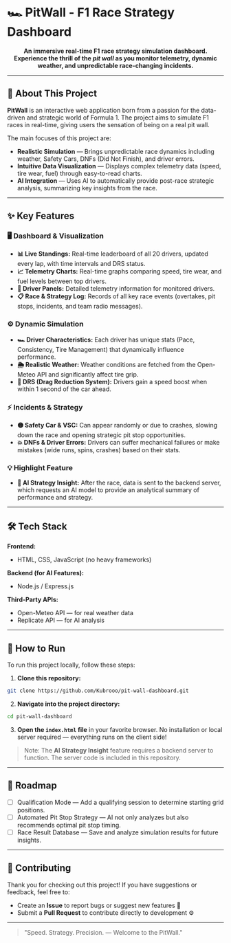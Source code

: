 # 🏎️ PitWall - F1 Race Strategy Dashboard

<p align="center">
<strong>An immersive real-time F1 race strategy simulation dashboard. Experience the thrill of the <em>pit wall</em> as you monitor telemetry, dynamic weather, and unpredictable race-changing incidents.</strong>
</p>

---

## 🚀 About This Project

**PitWall** is an interactive web application born from a passion for the data-driven and strategic world of Formula 1. The project aims to simulate F1 races in real-time, giving users the sensation of being on a real pit wall.

The main focuses of this project are:

* **Realistic Simulation** — Brings unpredictable race dynamics including weather, Safety Cars, DNFs (Did Not Finish), and driver errors.
* **Intuitive Data Visualization** — Displays complex telemetry data (speed, tire wear, fuel) through easy-to-read charts.
* **AI Integration** — Uses AI to automatically provide post-race strategic analysis, summarizing key insights from the race.

---

## ✨ Key Features

### 🖥️ Dashboard & Visualization

* **📊 Live Standings:** Real-time leaderboard of all 20 drivers, updated every lap, with time intervals and DRS status.
* **📈 Telemetry Charts:** Real-time graphs comparing speed, tire wear, and fuel levels between top drivers.
* **👤 Driver Panels:** Detailed telemetry information for monitored drivers.
* **📋 Race & Strategy Log:** Records of all key race events (overtakes, pit stops, incidents, and team radio messages).

### ⚙️ Dynamic Simulation

* **🏎️ Driver Characteristics:** Each driver has unique stats (Pace, Consistency, Tire Management) that dynamically influence performance.
* **🌦️ Realistic Weather:** Weather conditions are fetched from the Open-Meteo API and significantly affect tire grip.
* **💨 DRS (Drag Reduction System):** Drivers gain a speed boost when within 1 second of the car ahead.

### ⚡ Incidents & Strategy

* **🟡 Safety Car & VSC:** Can appear randomly or due to crashes, slowing down the race and opening strategic pit stop opportunities.
* **💥 DNFs & Driver Errors:** Drivers can suffer mechanical failures or make mistakes (wide runs, spins, crashes) based on their stats.

### 💡 Highlight Feature

* **🧠 AI Strategy Insight:** After the race, data is sent to the backend server, which requests an AI model to provide an analytical summary of performance and strategy.

---

## 🛠️ Tech Stack

**Frontend:**

* HTML, CSS, JavaScript (no heavy frameworks)

**Backend (for AI Features):**

* Node.js / Express.js

**Third-Party APIs:**

* Open-Meteo API — for real weather data
* Replicate API — for AI analysis

---

## 🏁 How to Run

To run this project locally, follow these steps:

1. **Clone this repository:**

```bash
git clone https://github.com/Kubrooo/pit-wall-dashboard.git
```

2. **Navigate into the project directory:**

```bash
cd pit-wall-dashboard
```

3. **Open the `index.html` file** in your favorite browser. No installation or local server required — everything runs on the client side!

> Note: The **AI Strategy Insight** feature requires a backend server to function. The server code is included in this repository.

---

## 🔮 Roadmap

* [ ] Qualification Mode — Add a qualifying session to determine starting grid positions.
* [ ] Automated Pit Stop Strategy — AI not only analyzes but also recommends optimal pit stop timing.
* [ ] Race Result Database — Save and analyze simulation results for future insights.

---

## 🤝 Contributing

Thank you for checking out this project! If you have suggestions or feedback, feel free to:

* Create an **Issue** to report bugs or suggest new features 🧩
* Submit a **Pull Request** to contribute directly to development ⚙️

---

> "Speed. Strategy. Precision. — Welcome to the PitWall."
